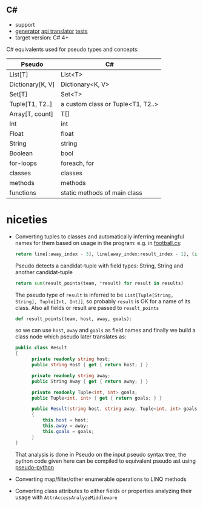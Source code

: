C#
---

* support
* [generator](../pseudo/generators/csharp_generator.py) [api translator](../pseudo/api_translators/csharp_translator.py) [tests](../tests/test_csharp.py)
* target version: C# 4+

C# equivalents used for pseudo types and concepts:


| Pseudo           | C#                                     |
|------------------|----------------------------------------|
| List[T]          | List\<T\>                      	    |
| Dictionary[K, V] | Dictionary\<K, V\>                     |
| Set[T]           | Set\<T\>                               |
| Tuple[T1, T2..]  | a custom class or Tuple\<T1, T2..\>    |
| Array[T, count]  | T[]                                    |
| Int              | int                                    |
| Float            | float                                  |
| String           | string                                 |
| Boolean          | bool                                   |
| for-loops        | foreach, for                           |
| classes          | classes                                |
| methods          | methods                                |
| functions        | static methods of main class           |


# niceties

* Converting tuples to classes and automatically inferring meaningful names for them based on usage in the program: e.g. in [football.cs](../examples/football.py):
  
  ```python
  return line[:away_index - 3], line[away_index:result_index - 1], (int(goals[0]), int(goals[1]))
  ```
  Pseudo detects a candidat-tuple with field types: String,  String and another candidat-tuple

  ```python
  return sum(result_points(team, *result) for result in results)
  ```

  The pseudo type of `result` is inferred to be `List[Tuple[String, String], Tuple[Int, Int]]`, so probably `result` is OK for a name of its class. Also all fields or result are passed to `result_points`

  ```python
  def result_points(team, host, away, goals):
  ```
  
  so we can use `host`, `away` and `goals` as field names and finally we build a class node which pseudo later translates as:

  ```c#
  public class Result
  {
  		private readonly string host;
  		public string Host { get { return host; } }

  		private readonly string away;
  		public String Away { get { return away; } }

  		private readonly Tuple<int, int> goals;
  		public Tuple<int, int> { get { return goals; } }

  		public Result(string host, string away, Tuple<int, int> goals)
  		{
  			this.host = host;
  			this.away = away;
  			this.goals = goals;
  		}
  }
  ```

  That analysis is done in Pseudo on the input pseudo syntax tree,
  the python code given here can be compiled to equivalent pseudo ast using [pseudo-python](https://github.com/alehander42/pseudo-python)


* Converting map/filter/other enumerable operations to LINQ methods

* Converting class attributes to either fields or properties analyzing their usage with `AttrAccessAnalyzeMiddleware`



